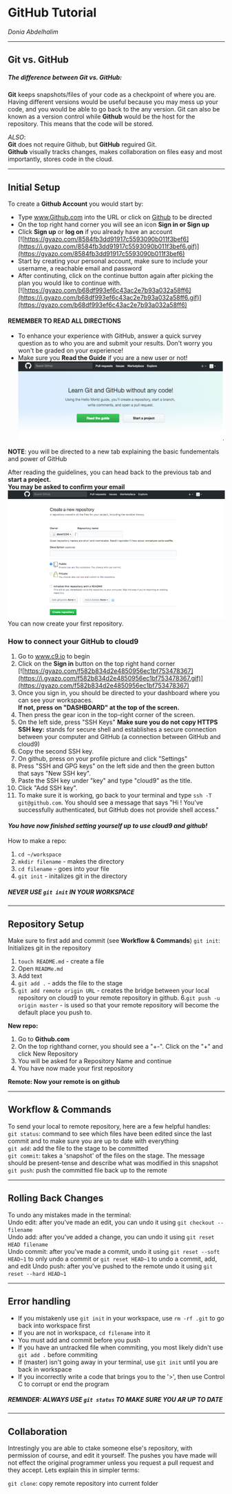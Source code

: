 # GitHub Tutorial

_Donia Abdelhalim_

---
## Git vs. GitHub
##### The difference between **Git vs. GitHub**:  
**Git** keeps snapshots/files of your code as a checkpoint of where you are. Having different versions would be useful because you may mess up your code, and you would be able to go back to the any version. Git can also be known as a version control while **Github** would be the host for the repository. This means that the code will be stored. 

_ALSO_:  
**Git** does not require Github, but **GitHub** reguired Git.   
**Github** visually tracks changes, makes collaboration on files easy and most importantly, stores code in the cloud.


---
## Initial Setup

To create a **Github Account** you would start by:   
* Type www.Github.com into the URL or click on [Github](https://github.com/) to be directed 
* On the top right hand corner you will see an icon **Sign in or Sign up**  
* Click **Sign up** or **log on** if you already have an account  
[![https://gyazo.com/8584fb3dd91917c5593090b011f3bef6](https://i.gyazo.com/8584fb3dd91917c5593090b011f3bef6.gif)](https://gyazo.com/8584fb3dd91917c5593090b011f3bef6)  
* Start by creating your personal account, make sure to include your username, a reachable email and password
* After continuting, click on the continue button again after picking the plan you would like to continue with.   
[![https://gyazo.com/b68df993ef6c43ac2e7b93a032a58ff6](https://i.gyazo.com/b68df993ef6c43ac2e7b93a032a58ff6.gif)](https://gyazo.com/b68df993ef6c43ac2e7b93a032a58ff6)


#### **REMEMBER TO READ ALL DIRECTIONS**  
* To enhance your experience with GitHub, answer a quick survey question as to who you are and submit your results. Don't worry you won't be graded on your experience!
* Make sure you  **Read the Guide** if you are a new user or not!  
![here](git-homepage.png "GitHub Homepage") 

**NOTE**: you will be directed to a new tab explaining the basic fundementals and power of GitHub

After reading the guidelines, you can head back to the previous tab and **start a project.**    
**You may be asked to confirm your email**   
![here](new-repo.png "Making a Repository")
You can now create your first repository.


### How to connect your GitHub to cloud9  
1. Go to www.c9.io to begin 
2. Click on the **Sign in** button on the top right hand corner  
[![https://gyazo.com/f582b834d2e4850956ec1bf753478367](https://i.gyazo.com/f582b834d2e4850956ec1bf753478367.gif)](https://gyazo.com/f582b834d2e4850956ec1bf753478367)  
3. Once you sign in, you should be directed to your dashboard where you can see your workspaces.  
   **If not, press on "DASHBOARD" at the top of the screen.**
4. Then press the gear icon in the top-right corner of the screen.
5. On the left side, press "SSH Keys" **Make sure you do not copy HTTPS**  
**SSH key:** stands for secure shell and establishes a secure connection between your computer and GitHub (a connection between GitHub and cloud9)
6. Copy the second SSH key.
7. On github, press on your profile picture and click "Settings"
8. Press "SSH and GPG keys" on the left side and then the green button that says "New SSH key".
9. Paste the SSH key under "key" and type "cloud9" as the title.  
10. Click "Add SSH key".  
11. To make sure it is working, go back to your terminal and type `ssh -T git@github.com`. You should see a message that says "Hi <your username>! You've successfully authenticated, but GitHub does not provide shell access."  

 

#### **_You have now finished setting yourself up to use cloud9 and github!_**

How to make a repo:  
1. `cd ~/workspace`
2. `mkdir filename` - makes the directory
3. `cd filename` - goes into your file 
4. `git init` - initalizes git in the directory  

##### **NEVER USE `git init` IN YOUR WORKSPACE**


---
## Repository Setup

Make sure to first add and commit (see **Workflow & Commands**)
`git init`: Initializes git in the repository  
1. `touch README.md`  - create a file 
2. Open `READMe.md`
3. Add text
4. `git add .` - adds the file to the stage
5. `git add remote origin URL` - creates the bridge between your local repository on cloud9 to your remote repository in github. 
6.`git push -u origin master` - is used so that your remote repository will become the default place you push to. 

**New repo:**  
1. Go to **Github.com**
2. On the top righthand corner, you should see a "+-". Click on the "+" and click New Repository  
3. You will be asked for a Repository Name and continue
4. You have now made your first repository
 
**Remote: Now your remote is on github**

---
## Workflow & Commands
To send your local to remote repository, here are a few helpful handles:  
`git status`: command to see which files have been edited since the last commit and to make sure you are up to date with everything  
`git add`: add the file to the stage to be committed  
`git commit`: takes a 'snapshot' of the files on the stage. The message should be present-tense and describe what was modified in this snapshot  
`git push`: push the committed file back up to the remote

---
## Rolling Back Changes   
To undo any mistakes made in the terminal:   
Undo edit: after you've made an edit, you can undo it using `git checkout -- filename`  
Undo add: after you've added a change, you can undo it using `git reset HEAD filename`  
Undo commit: after you've made a commit, undo it using `git reset --soft HEAD~1` to only undo a commit or `git reset HEAD~1` to undo a commit, add, and edit
Undo push: after you've pushed to the remote undo it using `git reset --hard HEAD~1`

---
## Error handling     
 
* If you mistakenly use `git init` in your workspace, use `rm -rf .git` to go back into workspace first  
* If you are not in workspace, `cd filename` into it
* You must add and commit before you push
* If you have an untracked file when commiting, you most likely didn't use `git add .` before commiting
* If (master) isn't going away in your terminal, use `git init` until you are back in workspace
* If you incorrectly write a code that brings you to the '>', then use Control C to corrupt or end the program

##### REMINDER: ALWAYS USE `git status` TO MAKE SURE YOU AR UP TO DATE

---

## Collaboration  
Intrestingly you are able to ctake someone else's repository, with permission of course, and edit it yourself. The pushes you have made will not effect the original programmer unless you request a pull request and they accept. Lets explain this in simpler terms:




`git clone`: copy remote repository into current folder
